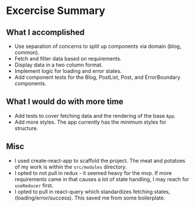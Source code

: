# Excercise Summary
## What I accomplished
+ Use separation of concerns to split up components via domain (blog, common).
+ Fetch and filter data based on requirements.
+ Display data in a two column format.
+ Implement logic for loading and error states.
+ Add component tests for the Blog, PostList, Post, and ErrorBoundary components.

## What I would do with more time
+ Add tests to cover fetching data and the rendering of the base `App`.
+ Add more styles. The app currently has the minimum styles for structure.

## Misc
+ I used create-react-app to scaffold the project. The meat and potatoes of my work is within the `src/modules` directory.
+ I opted to not pull in redux - it seemed heavy for the mvp. If more requirements came in that causes a lot of state handling, I may reach for `useReducer` first.
+ I opted to pull in react-query which standardizes fetching states, (loading/error/success). This saved me from some boilerplate.
